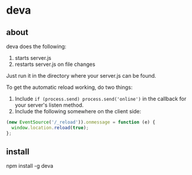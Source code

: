 # deva

## about
deva does the following:

1. starts server.js
2. restarts server.js on file changes

Just run it in the directory where your server.js can be found.

To get the automatic reload working, do two things:

1. Include `if (process.send) process.send('online')` in the callback for your
server's listen method.
2. Include the following somewhere on the client side:

```js
(new EventSource('/_reload')).onmessage = function (e) {
  window.location.reload(true);
};
```

## install
npm install -g deva
